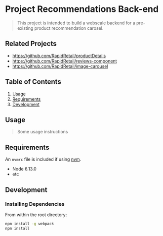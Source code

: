 # Project Recommendations Back-end

> This project is intended to build a webscale backend for a pre-existing product recommendation carosel.

## Related Projects

  - https://github.com/RapidRetail/productDetails
  - https://github.com/RapidRetail/reviews-component
  - https://github.com/RapidRetail/image-carousel

## Table of Contents

1. [Usage](#Usage)
1. [Requirements](#requirements)
1. [Development](#development)

## Usage

> Some usage instructions

## Requirements

An `nvmrc` file is included if using [nvm](https://github.com/creationix/nvm).

- Node 6.13.0
- etc

## Development

### Installing Dependencies

From within the root directory:

```sh
npm install -g webpack
npm install
```

